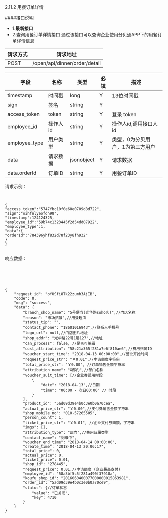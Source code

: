 2.11.2 用餐订单详情

####接口说明
- 1.**最新接口**
- 2.查询用餐订单详情接口
  通过该接口可以查询企业使用分贝通APP下的用餐订单详情信息






请求方式|请求地址
----|---
POST|/open/api/dinner/order/detail


字段|名称|类型|必填|描述
-----|-----|----|----|----
timestamp|时间戳 |long |Y|13位时间戳
sign|签名 |string |Y|
access_token|token | string |Y|登录 token
employee_id| 操作人id|string |Y|操作人id,调用接口人 id
employee_type| 用户类型|string|Y|类型，0为分贝用户，1为第三方用户
data| 请求数据| jsonobject |Y|请求数据
data.orderId| 订单ID|string |Y|用餐订单ID



请求示例：

```


{
"access_token":"5747fbc10f0e60e0709d8d722",
"sign":"oihfnlyeofdh98",
"timestamp":124124325,
"employee_id":"59b74c1323445f2d54dd07922",
"employee_type":1,
"data":{
"orderId":"784396yhf832d78f23y8fh932"
}
}


```


响应数据：




```





{
    "request_id": "oYUSfi8Tk22zumb3AjIB",
    "code": 0,
    "msg": "success",
    "data": {
        "branch_shop_name": "5号便当(光华路soho店)",//门店名称
        "reason": "市场拓展",//用餐理由
        "status_tip": "",
        "contact_phone": "18601016943",//联系人手机号
        "logo_url": null,//门店图片地址
        "shop_addr": "光华路22号1层127",//地址
        "can_process": false, //是否可编辑
        "cost_attribution": "58c21a365f281a7e6f810ae6",//费用归属ID
        "voucher_start_time": "2018-04-13 00:00:00",//营业开始时间
        "request_price_str": "￥0.01",//申请额度字符串
        "total_price_str": "￥0.00", //订单销售金额字符串
        "attribution_name": "X部门",//部门名称
        "voucher_suit_time": [//企业券适用时段
            {
                "date": "2018-04-13",//日期
                "time": "00:00 - 次日00:00" // 时段
            }
        ],
        "product_id": "5ad09d39e4b0c3e0b0a70cea",
        "actual_price_str": "￥0.00",//支付券销售金额字符串
        "shop_mobile_no": "010-57265505",
        "person_count": 1,
        "ticket_price_str": "￥0.01", //企业支付券面额，字符串
        "imgs": [],
        "attribution_type": "部门",//费用归属类型
        "contact_name": "刘维中",
        "voucher_end_time": "2018-04-14 00:00:00",
        "create_time": "2018-04-13 20:06:17",
        "total_price": 0,
        "actual_price": 0,
        "ticket_price": 0.01,
        "shop_id": "278445",
        "request_price": 0.01,//申请额度 (企业最高支付)
        "employee_id": "58a3bf5c5f281a490f37918a",
        "koufu_shop_id": "2016060400077000000015863981",
        "order_id": "5ad09d39e4b0c3e0b0a70ce9",
        "status": {//订单状态
            "value": "已关闭",
            "key": 4710
        }
    }
}
```


